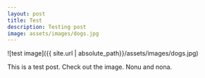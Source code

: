 ```yaml
---
layout: post
title: Test
description: Testing post
image: assets/images/dogs.jpg
---
```


![test image]({{ site.url | absolute_path}}/assets/images/dogs.jpg)

This is a test post. Check out the image. Nonu and nona.
